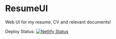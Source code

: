 # ResumeUI

Web UI for my resume, CV and relevant documents!

Deploy Status:
[![Netlify Status](https://api.netlify.com/api/v1/badges/6b057fe5-6962-467a-bb12-b8048cbda8de/deploy-status)](https://app.netlify.com/sites/gregoryfoo/deploys)
